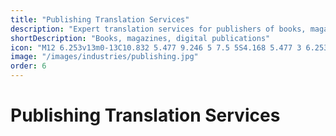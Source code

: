 ```yaml
---
title: "Publishing Translation Services"
description: "Expert translation services for publishers of books, magazines, journals, and digital content, helping you reach readers in multiple languages."
shortDescription: "Books, magazines, digital publications"
icon: "M12 6.253v13m0-13C10.832 5.477 9.246 5 7.5 5S4.168 5.477 3 6.253v13C4.168 18.477 5.754 18 7.5 18s3.332.477 4.5 1.253m0-13C13.168 5.477 14.754 5 16.5 5c1.747 0 3.332.477 4.5 1.253v13C19.832 18.477 18.247 18 16.5 18c-1.746 0-3.332.477-4.5 1.253"
image: "/images/industries/publishing.jpg"
order: 6
---
```


# Publishing Translation Services

<!-- Content placeholder for Publishing Translation Services -->
